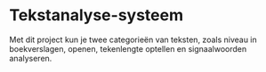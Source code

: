 # Tekstanalyse-systeem
Met dit project kun je twee categorieën van teksten, zoals niveau in boekverslagen, openen, tekenlengte optellen en signaalwoorden analyseren.
